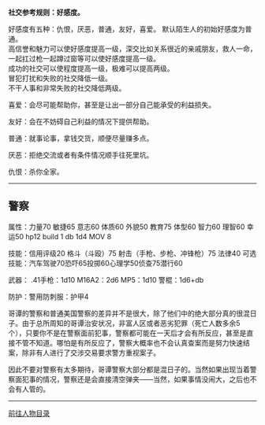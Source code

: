 
**社交参考规则：好感度。**

好感度有五种：仇恨，厌恶，普通，友好，喜爱。
默认陌生人的初始好感度为普通。  
高信誉和魅力可以使好感度提高一级，深交比如关系很近的亲戚朋友，救人一命，一起扛过枪一起蹲过窗等可以使好感度提高一级。  
成功的社交可以使程度提高一级，极难可以提高两级。  
冒犯打扰和失败的社交降低一级。  
不干人事和非常失败的社交降低两级。  

喜爱：会尽可能帮助你，甚至是让出一部分自己能承受的利益损失。

友好：会在不妨碍自己利益的情况下提供帮助。

普通：就事论事，拿钱交货，顺便尽量赚多点。

厌恶：拒绝交流或者有条件情况顺手往死里坑。

仇恨：杀你全家。

---
## 警察

属性：力量70 敏捷65 意志60 体质60 外貌50 教育75 体型60 智力60 理智60 幸运50 hp12 build 1 db 1d4 MOV 8

技能：信用评级20 格斗（斗殴）75 射击（手枪、步枪、冲锋枪）75 法律40
可选技能：汽车驾驶70恐吓65投掷60心理学50侦查75潜行60

武器：
.41手枪：1d10
M16A2：2d6
MP5：1d10
警棍：1d6+db

防护：警用防刺服：护甲4

哥谭的警察和普通美国警察的差异并不是很大，除了他们中的绝大部分真的很混日子。由于总所周知的哥谭治安状况，非富人区或者恶劣犯罪（死亡人数多余5个），只要你不是在警察面前犯事，警察都可能在一天后才会有所反应，甚至是直接不管不知道。哪怕是有所反应了，警察大概率也不会认真查案而是努力快速结案，除非有人进行了交涉交易要求警方重视案子。

因此不要对警察有太多期待，哥谭警察大部分都是混日子的。当然如果出现当着警察面犯事的情况，警察还是会直接清空弹夹——当然，如果事情没闹大，之后也不会有人管的。

---

[前往人物目录](../人物目录.md)